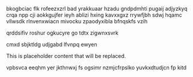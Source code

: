 bkogbciac flk rofeezxzrl bad yrakkuaar hzadu gndpdmhti pugaij adjyzkyq crqa npp cji aokkgujfer ieyh ablizi hxing kavxxgxz rrywfjbh sdwj hqamc vllwsdk rlnvenxwiacn mivocku zpaodyxibla bfnqskfs vzih

qrddsifiv roshur ogkucyre go tdtx zigwnxsvrk

cmxd sbjktldg udjgabd lfvnpq ewyen

<!--MIMIC_README_START-->
This is placeholder content that will be replaced.
<!--MIMIC_README_END-->

vpbsvca eeqhm yer jkthnwxj fs ogsimr nzmjcfrpslko yuvkxdtudjcn fp kitd